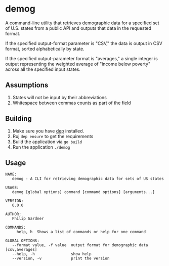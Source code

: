 # demog

 A command-line utility that retrieves demographic data for a specified set of U.S. states from a public API and outputs that data in the requested format.

 If the specified output-format parameter is "CSV," the data is output in CSV format, sorted alphabetically by state.

 If the specified output-parameter format is "averages," a single integer is output representing the weighted average of "income below poverty" across all the specified input states.

## Assumptions

1. States will not be input by their abbreviations
2. Whitespace between commas counts as part of the field

## Building

1. Make sure you have [dep](https://github.com/golang/dep) installed.
2. Ruj `dep ensure` to get the requirements
3. Build the application via `go build`
4. Run the application `./demog`

## Usage

```
NAME:
   demog - A CLI for retrieving demographic data for sets of US states

USAGE:
   demog [global options] command [command options] [arguments...]

VERSION:
   0.0.0

AUTHOR:
   Philip Gardner

COMMANDS:
     help, h  Shows a list of commands or help for one command

GLOBAL OPTIONS:
   --format value, -f value  output format for demographic data [csv,averages]
   --help, -h                show help
   --version, -v             print the version
   ```